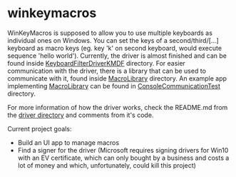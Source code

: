 # winkeymacros
WinKeyMacros is supposed to allow you to use multiple keyboards as individual ones on Windows. You can set the keys of a second/third/[...] keyboard as macro keys (eg. key 'k' on second keyboard, would execute sequence 'hello world').
Currently, the driver is almost finished and can be found inside [KeyboardFilterDriverKMDF](KeyboardFilterDriverKMDF) directory. For easier communication with the driver, there is a library that can be used to communicate with it, found inside [MacroLibrary](MacroLibrary) directory. An example app implementing [MacroLibrary](MacroLibrary) can be found in [ConsoleCommunicationTest](ConsoleCommunicationTest) directory.

For more information of how the driver works, check the README.md from the [driver directory](KeyboardFilterDriverKMDF) and comments from it's code.

Current project goals:
- Build an UI app to manage macros
- Find a signer for the driver (Microsoft requires signing drivers for Win10 with an EV certificate, which can only bought by a business and costs a lot of money and which, unfortunately, could kill this project)
